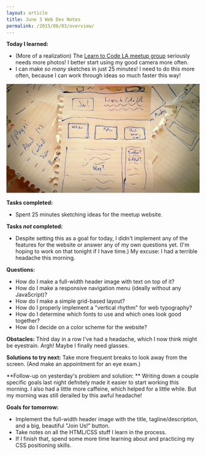 ```yaml
---
layout: article
title: June 3 Web Dev Notes
permalink: /2015/06/03/overview/
---
```

**Today I learned:**

*   (More of a realization) The [Learn to Code LA meetup group](http://www.meetup.com/LearnToCodeLA/) seriously needs more photos! I better start using my good camera more often.
*   I can make _so many_ sketches in just 25 minutes! I need to do this more often, because I can work through ideas so much faster this way!

![Learn to Code LA website sketches](/images/learntocodelawebsitesketches.jpg)

**Tasks completed:**

*   Spent 25 minutes sketching ideas for the meetup website.

**Tasks _not_ completed:**

*   Despite setting this as a goal for today, I didn&#39;t implement any of the features for the website or answer any of my own questions yet. (I&#39;m hoping to work on that tonight if I have time.) My excuse: I had a terrible headache this morning.

**Questions:**

*   How do I make a full-width header image with text on top of it?
*   How do I make a responsive navigation menu (ideally without any JavaScript)?
*   How do I make a simple grid-based layout?
*   How do I properly implement a &quot;vertical rhythm&quot; for web typography?
*   How do I determine which fonts to use and which ones look good together?
*   How do I decide on a color scheme for the website?

**Obstacles:** Third day in a row I&#39;ve had a headache, which I now think might be eyestrain. Argh! Maybe I finally need glasses.

**Solutions to try next:** Take more frequent breaks to look away from the screen. (And make an appointment for an eye exam.)

**Follow-up on yesterday&#39;s problem and solution: ** Writing down a couple specific goals last night defnitely made it easier to start working this morning. I also had a little more caffeine, which helped for a little while. But my morning was still derailed by this awful headache!

**Goals for tomorrow:**

*   Implement the full-width header image with the title, tagline/description, and a big, beautiful &quot;Join Us!&quot; button.
*   Take notes on all the HTML/CSS stuff I learn in the process.
*   If I finish that, spend some more time learning about and practicing my CSS positioning skills.